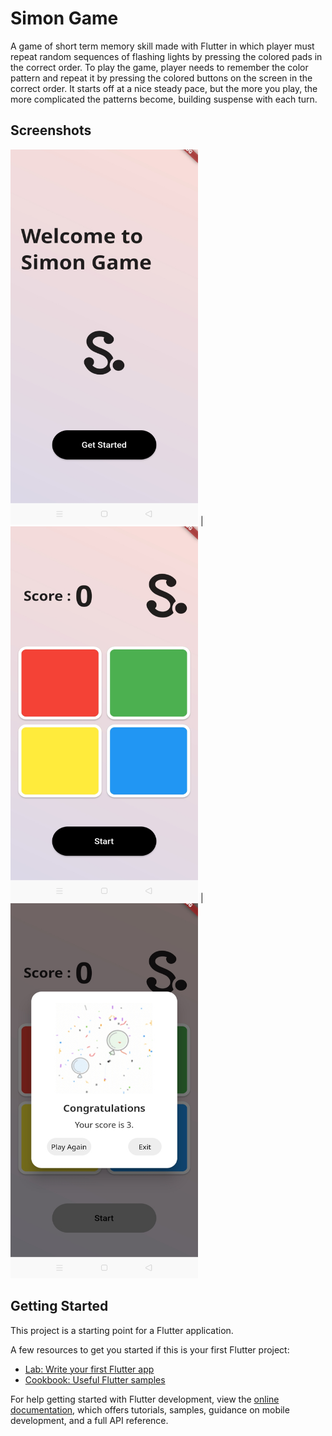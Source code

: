 # Simon Game

A game of short term memory skill made with Flutter in which player must repeat random sequences of flashing lights by pressing the colored pads in the correct order. To play the game, player needs to remember the color pattern and repeat it by pressing the colored buttons on the screen in the correct order. It starts off at a nice steady pace, but the more you play, the more complicated the patterns become, building suspense with each turn.

## Screenshots

<img src="/images/Screen 1.jpeg?raw=true" width="300" height="600"> | <img src="/images/Screen 2.jpeg?raw=true" width="300" height="600">  |  <img src="/images/Screen 3.jpeg?raw=true" width="300" height="600">

## Getting Started

This project is a starting point for a Flutter application.

A few resources to get you started if this is your first Flutter project:

- [Lab: Write your first Flutter app](https://docs.flutter.dev/get-started/codelab)
- [Cookbook: Useful Flutter samples](https://docs.flutter.dev/cookbook)

For help getting started with Flutter development, view the
[online documentation](https://docs.flutter.dev/), which offers tutorials,
samples, guidance on mobile development, and a full API reference.
